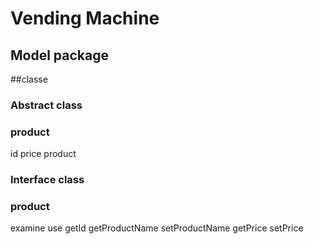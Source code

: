 # Vending Machine 

## Model package

##classe
### Abstract class
### product
id
price
product

### Interface class
### product
examine
use
getId
getProductName
setProductName
getPrice
setPrice


